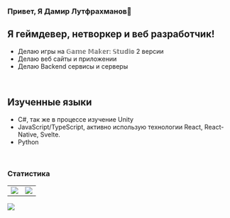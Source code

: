 ### Привет, Я Дамир Лутфрахманов👋

## Я геймдевер, нетворкер и веб разработчик!
- Делаю игры на 𝔾𝕒𝕞𝕖 𝕄𝕒𝕜𝕖𝕣: 𝕊𝕥𝕦𝕕𝕚𝕠 2 версии 
- Делаю веб сайты и приложении
- Делаю Backend сервисы и серверы

<br />

## Изученные языки
- C#, так же в процессе изучение Unity
- JavaScript/TypeScript, активно использую технологии React, React-Native, Svelte. 
- Python


<br />

### Статистика
<table>
  <tr>
    <td align="center" style="padding=0;width=50%;">
      <img align="center" style="padding=0;" src="https://github-readme-stats.vercel.app/api?username=damirlut&hide=issues&count_private=true&include_all_commits=true&line_height=40" />
    </td>
    <td align="center" style="padding=0;width=50%;">
      <img align="center" style="padding=0;" src="https://github-readme-stats.vercel.app/api/top-langs/?username=damirlut&hide=html,yacc" />
    </td>
  </tr>
</table>

<img src="https://gpvc.arturio.dev/damirlut"/>
